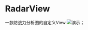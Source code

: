 # RadarView
一款防战力分析图的自定义View
![演示](https://github.com/liangweihao/RadarView/blob/master/QQ20171020-103059-HD.gif?raw=true)；
